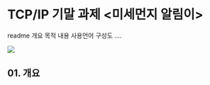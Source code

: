 # TCP/IP 기말 과제 <미세먼지 알림이>

readme 개요 목적 내용 사용언어 구성도 ....

<img width="" height="" src="./pic/5주차.png"/>


<h2>01. 개요</h2>
